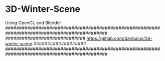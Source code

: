 # 3D-Winter-Scene
Using OpenGL and Blender
#############################################################################################
############################# https://gitlab.com/danbalus/3d-winter-scene ###################
#############################################################################################
